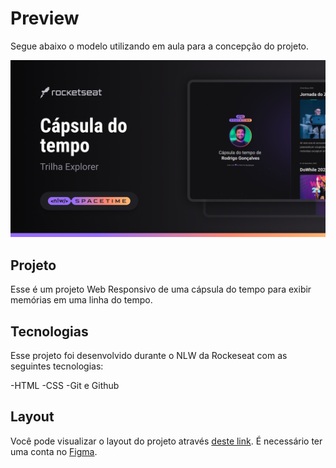 <p align="center">
  <h1>Preview</h1>
  <p>Segue abaixo o modelo utilizando em aula para a concepção do projeto.</p>
  <img src=".github/preview.png" alt=" Demonstração do Projeto" widht="100%" />

  ## Projeto
  Esse é um projeto Web Responsivo de uma cápsula do tempo para exibir memórias em uma linha do tempo.

  ## Tecnologias
  Esse projeto foi desenvolvido durante o NLW da Rockeseat com as seguintes tecnologias:

  -HTML
  -CSS
  -Git e Github

  ## Layout
  Você pode visualizar o layout do projeto através [deste link](https://www.figma.com/file/lxAuDHKlTMOZdbZnEM91MG/C%C3%A1psula-do-tempo-%E2%80%A2-Trilha-Explorer-(Community)?type=design&node-id=306%3A84&t=Kr4IFJKsyFPlhoc6-1).
  É necessário ter uma conta no [Figma](https://www.figma.com).
</p>